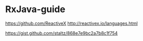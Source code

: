# RxJava-guide

https://github.com/ReactiveX
http://reactivex.io/languages.html

https://gist.github.com/staltz/868e7e9bc2a7b8c1f754

